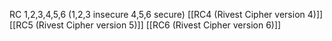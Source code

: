 RC 1,2,3,4,5,6 (1,2,3 insecure 4,5,6 secure)
[[RC4 (Rivest Cipher version 4)]]
[[RC5 (Rivest Cipher version 5)]]
[[RC6 (Rivest Cipher version 6)]]
